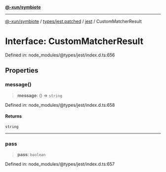 [**@-xun/symbiote**](../../../../../README.md)

***

[@-xun/symbiote](../../../../../README.md) / [types/jest.patched](../../../README.md) / [jest](../README.md) / CustomMatcherResult

# Interface: CustomMatcherResult

Defined in: node\_modules/@types/jest/index.d.ts:656

## Properties

### message()

> **message**: () => `string`

Defined in: node\_modules/@types/jest/index.d.ts:658

#### Returns

`string`

***

### pass

> **pass**: `boolean`

Defined in: node\_modules/@types/jest/index.d.ts:657
